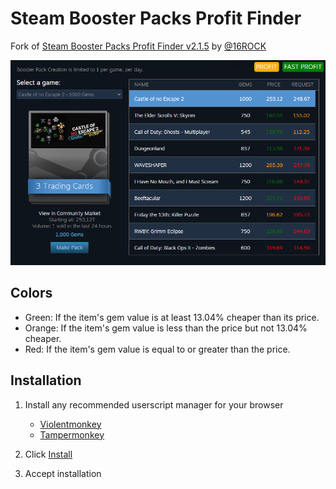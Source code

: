 # Steam Booster Packs Profit Finder

Fork of [Steam Booster Packs Profit Finder v2.1.5](https://chromewebstore.google.com/detail/steam-booster-packs-profi/knhicbficbafeombbgjfenfjfngmnann) by [@16ROCK](https://github.com/16ROCK)

![demo_en](assets/demo_en.png)

## Colors

- Green: If the item's gem value is at least 13.04% cheaper than its price.
- Orange: If the item's gem value is less than the price but not 13.04% cheaper.
- Red: If the item's gem value is equal to or greater than the price.

## Installation

1. Install any recommended userscript manager for your browser

   - [Violentmonkey](https://violentmonkey.github.io/)
   - [Tampermonkey](https://www.tampermonkey.net/)

2. Click [Install](https://github.com/xob0t/steam_booster_packs_profit_finder/raw/refs/heads/main/steam_booster_packs_profit_finder.user.js)
3. Accept installation
